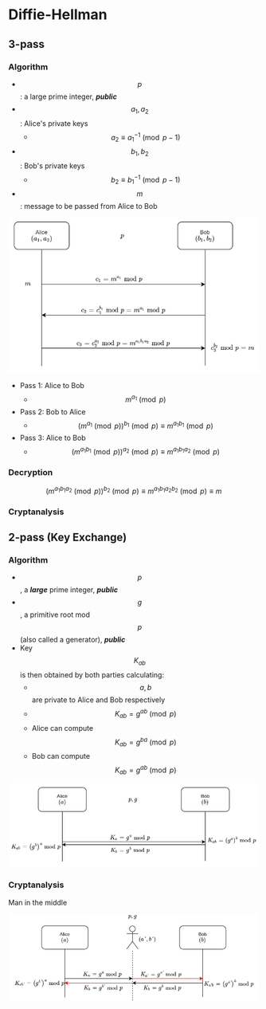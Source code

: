 # Diffie-Hellman

## 3-pass

### Algorithm

* $$p$$: a large prime integer, _**public**_
* $$a_1,a_2$$: Alice's private keys
  * $$a_2\equiv {a_1}^{-1}\pmod {p-1}$$
* $$b_1,b_2$$: Bob's private keys
  * $$b_2\equiv {b_1}^{-1}\pmod {p-1}$$
* $$m$$: message to be passed from Alice to Bob

![](.gitbook/assets/3-pass.PNG)

* Pass 1: Alice to Bob
  * $$m^{a_1}\pmod p$$
* Pass 2: Bob to Alice
  * $$(m^{a_1}\pmod p)^{b_1}\pmod p\equiv m^{a_1b_1}\pmod p$$
* Pass 3: Alice to Bob
  * $$(m^{a_1b_1}\pmod p)^{a_2}\pmod p\equiv m^{a_1b_1a_2}\pmod p$$

### Decryption

$$(m^{a_1b_1a_2}\pmod p)^{b_2}\pmod p\equiv m^{a_1b_1a_2b_2}\pmod p\equiv m$$

### Cryptanalysis

## 2-pass \(Key Exchange\)

### Algorithm

* $$p$$, a _**large**_ prime integer, _**public**_
* $$g$$, a primitive root mod $$p$$\(also called a generator\), _**public**_
* Key $$K_{ab}$$is then obtained by both parties calculating:
  * $$a,b$$ are private to Alice and Bob respectively
  * $$K_{ab}=g^{ab}\pmod p$$
  * Alice can compute $$K_{ab}=g^{ba}\pmod p$$
  * Bob can compute $$K_{ab}=g^{ab}\pmod p$$

![](.gitbook/assets/key-exchange.png)

### Cryptanalysis

Man in the middle

![](.gitbook/assets/key-exchange-mitm.png)








